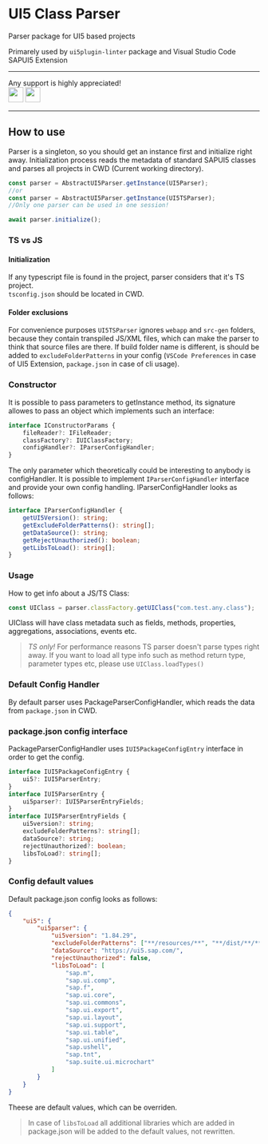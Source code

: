 # UI5 Class Parser

Parser package for UI5 based projects

Primarely used by `ui5plugin-linter` package and Visual Studio Code SAPUI5 Extension

---

Any support is highly appreciated!<br/>
[<img src="https://img.shields.io/static/v1?label=Sponsor&message=%E2%9D%A4&logo=GitHub&color=%23fe8e86" height="30"/>](https://github.com/sponsors/iljapostnovs)
[<img src="https://newbie.zeromesh.net/donate.7.6.svg" height="30"/>](https://donate.cafe/iljapostnovs)

---

## How to use

Parser is a singleton, so you should get an instance first and initialize right away.
Initialization process reads the metadata of standard SAPUI5 classes and parses all projects in CWD (Current working directory).

```ts
const parser = AbstractUI5Parser.getInstance(UI5Parser);
//or
const parser = AbstractUI5Parser.getInstance(UI5TSParser);
//Only one parser can be used in one session!

await parser.initialize();
```

### TS vs JS

#### Initialization

If any typescript file is found in the project, parser considers that it's TS project. <br/>
`tsconfig.json` should be located in CWD.

#### Folder exclusions

For convenience purposes `UI5TSParser` ignores `webapp` and `src-gen` folders, because they contain transpiled JS/XML files, which can make the parser to think that source files are there. If build folder name is different, is should be added to `excludeFolderPatterns` in your config (`VSCode Preferences` in case of UI5 Extension, `package.json` in case of cli usage).

### Constructor

It is possible to pass parameters to getInstance method, its signature allowes to pass an object which implements such an interface:

```ts
interface IConstructorParams {
	fileReader?: IFileReader;
	classFactory?: IUIClassFactory;
	configHandler?: IParserConfigHandler;
}
```

The only parameter which theoretically could be interesting to anybody is configHandler.
It is possible to implement `IParserConfigHandler` interface and provide your own config handling.
IParserConfigHandler looks as follows:

```ts
interface IParserConfigHandler {
	getUI5Version(): string;
	getExcludeFolderPatterns(): string[];
	getDataSource(): string;
	getRejectUnauthorized(): boolean;
	getLibsToLoad(): string[];
}
```

### Usage

How to get info about a JS/TS Class:

```ts
const UIClass = parser.classFactory.getUIClass("com.test.any.class");
```

UIClass will have class metadata such as fields, methods, properties, aggregations, associations, events etc.
> *TS only!* For performance reasons TS parser doesn't parse types right away. If you want to load all type info such as method return type, parameter types etc, please use ```UIClass.loadTypes()```

### Default Config Handler

By default parser uses PackageParserConfigHandler, which reads the data from `package.json` in CWD.

### package.json config interface

PackageParserConfigHandler uses `IUI5PackageConfigEntry` interface in order to get the config.

```ts
interface IUI5PackageConfigEntry {
	ui5?: IUI5ParserEntry;
}
interface IUI5ParserEntry {
	ui5parser?: IUI5ParserEntryFields;
}
interface IUI5ParserEntryFields {
	ui5version?: string;
	excludeFolderPatterns?: string[];
	dataSource?: string;
	rejectUnauthorized?: boolean;
	libsToLoad?: string[];
}
```

### Config default values

Default package.json config looks as follows:

```json
{
	"ui5": {
		"ui5parser": {
			"ui5version": "1.84.29",
			"excludeFolderPatterns": ["**/resources/**", "**/dist/**/**", "**/node_modules/**"],
			"dataSource": "https://ui5.sap.com/",
			"rejectUnauthorized": false,
			"libsToLoad": [
				"sap.m",
				"sap.ui.comp",
				"sap.f",
				"sap.ui.core",
				"sap.ui.commons",
				"sap.ui.export",
				"sap.ui.layout",
				"sap.ui.support",
				"sap.ui.table",
				"sap.ui.unified",
				"sap.ushell",
				"sap.tnt",
				"sap.suite.ui.microchart"
			]
		}
	}
}
```

Theese are default values, which can be overriden.

> In case of `libsToLoad` all additional libraries which are added in package.json will be added to the default values, not rewritten.
